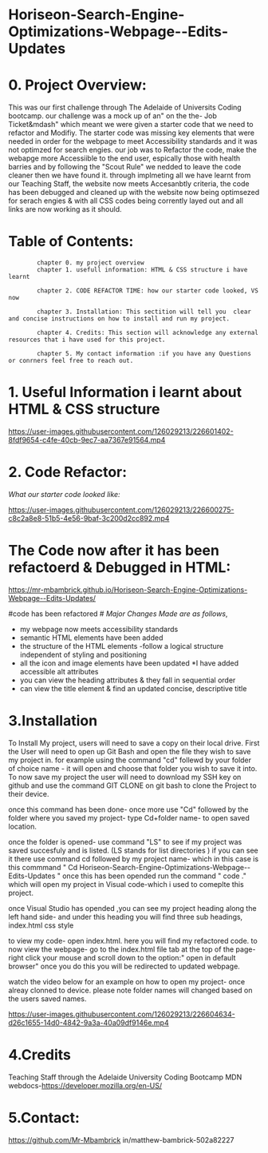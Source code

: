 # Horiseon-Search-Engine-Optimizations-Webpage--Edits-Updates

# 0. Project Overview: #

This was our first challenge through The Adelaide of Universits Coding bootcamp. our challenge was a mock up of an" on the the- Job Ticket&mdash" which meant we were given a starter code that we need to refactor and Modifiy. The starter code was missing key elements that were needed in order for the webpage to meet Accessibility standards and it was not optimzed for search engies. our job was to Refactor the code, make the webapge more Accessiible to the end user, espically those with health barries and by following the "Scout Rule" we nedded to leave the code cleaner then we have found it. through implmeting all we have learnt from our Teaching Staff, the website now meets Accesanbtly criteria, the code has been debugged and cleaned up with the website now being optimsezed for serach engies & with all CSS codes being corrently layed out and all links are now working as it should.  


# Table of Contents: #
            chapter 0. my project overview
            chapter 1. usefull information: HTML & CSS structure i have learnt 

            chapter 2. CODE REFACTOR TIME: how our starter code looked, VS now 

            chapter 3. Installation: This sectition will tell you  clear and concise instructions on how to install and run my project.

            chapter 4. Credits: This section will acknowledge any external resources that i have used for this project.

            chapter 5. My contact information :if you have any Questions or conrners feel free to reach out.

# 1. Useful Information i learnt about HTML & CSS structure #



https://user-images.githubusercontent.com/126029213/226601402-8fdf9654-c4fe-40cb-9ec7-aa7367e91564.mp4


# 2. Code Refactor: #
*What our starter code looked like:*
            

https://user-images.githubusercontent.com/126029213/226600275-c8c2a8e8-51b5-4e56-9baf-3c200d2cc892.mp4



# The Code now after it has been refactoerd & Debugged in HTML: # 

https://mr-mbambrick.github.io/Horiseon-Search-Engine-Optimizations-Webpage--Edits-Updates/

#code has been refactored #
*Major Changes Made are as follows*,
* my webpage now meets accessibility standards
* semantic HTML elements have been added 
* the structure of the HTML elements -follow a logical structure independent of styling and positioning
* all the icon and image elements have been updated 
*I have added accessible alt attributes
* you can view the heading attributes & they fall in sequential order
* can view the title element & find an updated concise, descriptive title



 # 3.Installation #

To Install My project, users will need to save a copy on their local drive. First the User will need to open up Git Bash and open the file they wish to save my project in. for example using the command "cd" follewd by your folder of choice name - it will open and choose that folder you wish  to save it into.
To now save my project the user will need to download my SSH key on github and use the command GIT CLONE on git bash to clone the Project to their device. 

once this command has been done- once more use "Cd" followed by the folder where you saved my project- type Cd+folder name- to open saved location.

once the folder is opened- use command "LS" to see if my project was saved succesfuly and is listed. (LS stands for list directories )
if you can see it there use command cd followed by my project name- which in this case is this commmand " Cd Horiseon-Search-Engine-Optimizations-Webpage--Edits-Updates " 
once this has been opended run the command " code ." which will open my project in Visual code-which i used to comeplte this project.

once Visual Studio has opended ,you can see my project heading along the left hand side- and under this heading you will find three sub headings,
index.html 
css style 

to view my code- open index.html. here you will find my refactored code. to now view the webpage- go to the index.html file tab at the top of the page- right click your mouse and scroll down to the option:" open in default browser" once you do this you will be redirected to updated webpage. 

watch the video below for an example on how to open my project- once alreay clonned to device. please note folder names will changed based on the users saved names.

https://user-images.githubusercontent.com/126029213/226604634-d26c1655-14d0-4842-9a3a-40a09df9146e.mp4



 # 4.Credits #
Teaching Staff through the Adelaide University Coding Bootcamp
MDN webdocs-https://developer.mozilla.org/en-US/

# 5.Contact: #
https://github.com/Mr-Mbambrick
in/matthew-bambrick-502a82227

